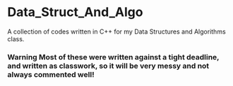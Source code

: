 # Data_Struct_And_Algo
A collection of codes written in C++ for my Data Structures and Algorithms class.   
### **Warning** Most of these were written against a tight deadline, and written as classwork, so it will be very messy and not always commented well!
